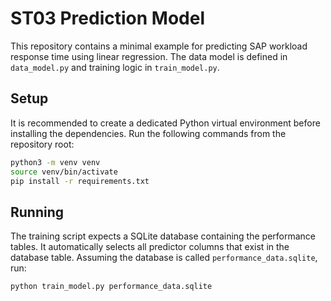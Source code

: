 # ST03 Prediction Model


This repository contains a minimal example for predicting SAP workload response
time using linear regression. The data model is defined in `data_model.py` and
training logic in `train_model.py`.

## Setup

It is recommended to create a dedicated Python virtual environment before
installing the dependencies. Run the following commands from the repository
root:

```bash
python3 -m venv venv
source venv/bin/activate
pip install -r requirements.txt
```

## Running

The training script expects a SQLite database containing the performance
tables. It automatically selects all predictor columns that exist in the
database table. Assuming the database is called `performance_data.sqlite`, run:

```bash
python train_model.py performance_data.sqlite

```
